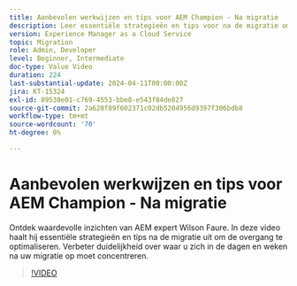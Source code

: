 ```yaml
---
title: Aanbevolen werkwijzen en tips voor AEM Champion - Na migratie
description: Leer essentiële strategieën en tips voor na de migratie om de overgang naar AEM as a Cloud Service te optimaliseren.
version: Experience Manager as a Cloud Service
topic: Migration
role: Admin, Developer
level: Beginner, Intermediate
doc-type: Value Video
duration: 224
last-substantial-update: 2024-04-11T00:00:00Z
jira: KT-15324
exl-id: 89530e01-c769-4553-bbe8-e543f84de827
source-git-commit: 2a628f89f602371c02db5204956d9397f306bdb8
workflow-type: tm+mt
source-wordcount: '70'
ht-degree: 0%

---
```


# Aanbevolen werkwijzen en tips voor AEM Champion - Na migratie

Ontdek waardevolle inzichten van AEM expert Wilson Faure. In deze video haalt hij essentiële strategieën en tips na de migratie uit om de overgang te optimaliseren. Verbeter duidelijkheid over waar u zich in de dagen en weken na uw migratie op moet concentreren.

>[!VIDEO](https://video.tv.adobe.com/v/3446605/?learn=on&captions=dut)
